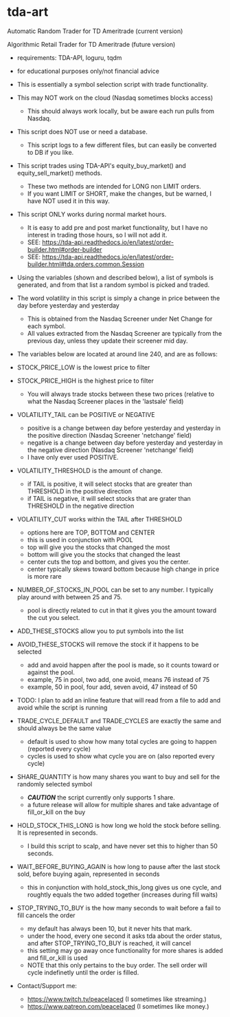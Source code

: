 # tda-art

Automatic Random Trader for TD Ameritrade (current version)

Algorithmic Retail Trader for TD Ameritrade (future version)

- requirements: TDA-API, loguru, tqdm

- for educational purposes only/not financial advice

- This is essentially a symbol selection script with trade functionality.

- This may NOT work on the cloud (Nasdaq sometimes blocks access)
  - This should always work locally, but be aware each run pulls from Nasdaq.

- This script does NOT use or need a database.
  - This script logs to a few different files, but can easily be converted to DB if you like.

- This script trades using TDA-API's equity_buy_market() and equity_sell_market() methods.
  - These two methods are intended for LONG non LIMIT orders.
  - If you want LIMIT or SHORT, make the changes, but be warned, I have NOT used it in this way.

- This script ONLY works during normal market hours. 
  - It is easy to add pre and post market functionality, but I have no interest in trading those hours, so I will not add it.
  - SEE: https://tda-api.readthedocs.io/en/latest/order-builder.html#order-builder
  - SEE: https://tda-api.readthedocs.io/en/latest/order-builder.html#tda.orders.common.Session

- Using the variables (shown and described below), a list of symbols is generated, and from that list a random symbol is picked and traded.

- The word volatility in this script is simply a change in price between the day before yesterday and yesterday
  - This is obtained from the Nasdaq Screener under Net Change for each symbol.
  - All values extracted from the Nasdaq Screener are typically from the previous day, unless they update their screener mid day.

- The variables below are located at around line 240, and are as follows:

- STOCK_PRICE_LOW is the lowest price to filter
- STOCK_PRICE_HIGH is the highest price to filter
  - You will always trade stocks between these two prices (relative to what the Nasdaq Screener places in the 'lastsale' field)

- VOLATILITY_TAIL can be POSITIVE or NEGATIVE
  - positive is a change between day before yesterday and yesterday in the positive direction (Nasdaq Screener 'netchange' field)
  - negative is a change between day before yesterday and yesterday in the negative direction (Nasdaq Screener 'netchange' field)
  - I have only ever used POSITIVE. 

- VOLATILITY_THRESHOLD is the amount of change.
  - if TAIL is positive, it will select stocks that are greater than THRESHOLD in the positive direction
  - if TAIL is negative, it will select stocks that are grater than THRESHOLD in the negative direction

- VOLATILITY_CUT works within the TAIL after THRESHOLD
  - options here are TOP, BOTTOM and CENTER
  - this is used in conjunction with POOL
  - top will give you the stocks that changed the most
  - bottom will give you the stocks that changed the least
  - center cuts the top and bottom, and gives you the center. 
  - center typically skews toward bottom because high change in price is more rare

- NUMBER_OF_STOCKS_IN_POOL can be set to any number. I typically play around with between 25 and 75.
  - pool is directly related to cut in that it gives you the amount toward the cut you select.

- ADD_THESE_STOCKS allow you to put symbols into the list
- AVOID_THESE_STOCKS will remove the stock if it happens to be selected
  - add and avoid happen after the pool is made, so it counts toward or against the pool.
  - example, 75 in pool, two add, one avoid, means 76 instead of 75
  - example, 50 in pool, four add, seven avoid, 47 instead of 50

- TODO: I plan to add an inline feature that will read from a file to add and avoid while the script is running

- TRADE_CYCLE_DEFAULT and TRADE_CYCLES are exactly the same and should always be the same value
  - default is used to show how many total cycles are going to happen (reported every cycle)
  - cycles is used to show what cycle you are on (also reported every cycle)

- SHARE_QUANTITY is how many shares you want to buy and sell for the randomly selected symbol
  - ***CAUTION*** the script currently only supports 1 share.
  - a future release will allow for multiple shares and take advantage of fill_or_kill on the buy

- HOLD_STOCK_THIS_LONG is how long we hold the stock before selling. It is represented in seconds.
  - I build this script to scalp, and have never set this to higher than 50 seconds.

- WAIT_BEFORE_BUYING_AGAIN is how long to pause after the last stock sold, before buying again, represented in seconds
  - this in conjunction with hold_stock_this_long gives us one cycle, and roughtly equals the two added together (increases during fill waits)

- STOP_TRYING_TO_BUY is the how many seconds to wait before a fail to fill cancels the order
  - my default has always been 10, but it never hits that mark. 
  - under the hood, every one second it asks tda about the order status, and after STOP_TRYING_TO_BUY is reached, it will cancel
  - this setting may go away once functionality for more shares is added and fill_or_kill is used
  - NOTE that this only pertains to the buy order. The sell order will cycle indefinetly until the order is filled.

- Contact/Support me:
  - https://www.twitch.tv/peacelaced (I sometimes like streaming.)
  - https://www.patreon.com/peacelaced (I sometimes like money.)
